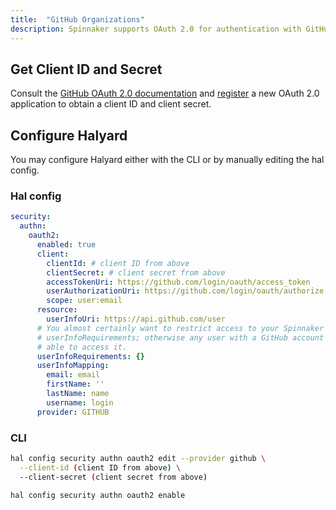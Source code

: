 ```yaml
---
title:  "GitHub Organizations"
description: Spinnaker supports OAuth 2.0 for authentication with GitHub organizations.
---
```


## Get Client ID and Secret

Consult the [GitHub OAuth 2.0 documentation](https://developer.github.com/apps/building-oauth-apps/authorizing-oauth-apps/)
and [register](https://github.com/settings/applications/new) a new OAuth 2.0 application
to obtain a client ID and client secret.

## Configure Halyard

You may configure Halyard either with the CLI or by manually editing the hal config.

### Hal config

```yaml
security:
  authn:
    oauth2:
      enabled: true
      client:
        clientId: # client ID from above
        clientSecret: # client secret from above
        accessTokenUri: https://github.com/login/oauth/access_token
        userAuthorizationUri: https://github.com/login/oauth/authorize
        scope: user:email
      resource:
        userInfoUri: https://api.github.com/user
      # You almost certainly want to restrict access to your Spinnaker by adding
      # userInfoRequirements; otherwise any user with a GitHub account will be
      # able to access it.
      userInfoRequirements: {}
      userInfoMapping:
        email: email
        firstName: ''
        lastName: name
        username: login
      provider: GITHUB
```

### CLI

```bash
hal config security authn oauth2 edit --provider github \
  --client-id (client ID from above) \
  --client-secret (client secret from above)

hal config security authn oauth2 enable

```

